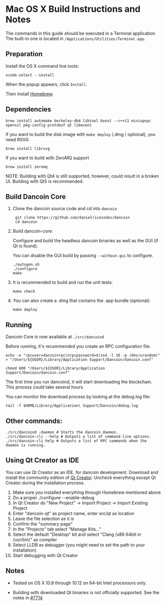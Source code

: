 Mac OS X Build Instructions and Notes
====================================
The commands in this guide should be executed in a Terminal application.
The built-in one is located in `/Applications/Utilities/Terminal.app`.

Preparation
-----------
Install the OS X command line tools:

`xcode-select --install`

When the popup appears, click `Install`.

Then install [Homebrew](https://brew.sh).

Dependencies
----------------------

    brew install automake berkeley-db4 libtool boost --c++11 miniupnpc openssl pkg-config protobuf qt libevent

If you want to build the disk image with `make deploy` (.dmg / optional), you need RSVG

    brew install librsvg

If you want to build with ZeroMQ support
    
    brew install zeromq

NOTE: Building with Qt4 is still supported, however, could result in a broken UI. Building with Qt5 is recommended.

Build Dancoin Core
------------------------

1. Clone the dancoin source code and cd into `dancoin`

        git clone https://github.com/danielricecodes/dancoin
        cd dancoin

2.  Build dancoin-core:

    Configure and build the headless dancoin binaries as well as the GUI (if Qt is found).

    You can disable the GUI build by passing `--without-gui` to configure.

        ./autogen.sh
        ./configure
        make

3.  It is recommended to build and run the unit tests:

        make check

4.  You can also create a .dmg that contains the .app bundle (optional):

        make deploy

Running
-------

Dancoin Core is now available at `./src/dancoind`

Before running, it's recommended you create an RPC configuration file.

    echo -e "rpcuser=dancoinrpc\nrpcpassword=$(xxd -l 16 -p /dev/urandom)" > "/Users/${USER}/Library/Application Support/Dancoin/dancoin.conf"

    chmod 600 "/Users/${USER}/Library/Application Support/Dancoin/dancoin.conf"

The first time you run dancoind, it will start downloading the blockchain. This process could take several hours.

You can monitor the download process by looking at the debug.log file:

    tail -f $HOME/Library/Application\ Support/Dancoin/debug.log

Other commands:
-------

    ./src/dancoind -daemon # Starts the dancoin daemon.
    ./src/dancoin-cli --help # Outputs a list of command-line options.
    ./src/dancoin-cli help # Outputs a list of RPC commands when the daemon is running.

Using Qt Creator as IDE
------------------------
You can use Qt Creator as an IDE, for dancoin development.
Download and install the community edition of [Qt Creator](https://www.qt.io/download/).
Uncheck everything except Qt Creator during the installation process.

1. Make sure you installed everything through Homebrew mentioned above
2. Do a proper ./configure --enable-debug
3. In Qt Creator do "New Project" -> Import Project -> Import Existing Project
4. Enter "dancoin-qt" as project name, enter src/qt as location
5. Leave the file selection as it is
6. Confirm the "summary page"
7. In the "Projects" tab select "Manage Kits..."
8. Select the default "Desktop" kit and select "Clang (x86 64bit in /usr/bin)" as compiler
9. Select LLDB as debugger (you might need to set the path to your installation)
10. Start debugging with Qt Creator

Notes
-----

* Tested on OS X 10.8 through 10.12 on 64-bit Intel processors only.

* Building with downloaded Qt binaries is not officially supported. See the notes in [#7714](https://github.com/bitcoin/bitcoin/issues/7714)
